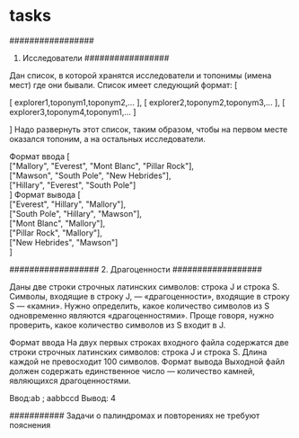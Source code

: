 # tasks
#################
1. Исследователи
#################

Дан список, в которой хранятся исследователи и топонимы (имена мест) где они бывали. Список имеет следующий формат:
[ 

 [ explorer1,toponym1,toponym2,... ],
 [ explorer2,toponym2,toponym3,... ],
 [ explorer3,toponym4,toponym1,... ]
 
]
Надо развернуть этот список, таким образом, чтобы на первом месте оказался топоним, а на остальных исследователи.

Формат ввода
[  
    ["Mallory", "Everest", "Mont Blanc", "Pillar Rock"],  
    ["Mawson", "South Pole", "New Hebrides"],  
    ["Hillary", "Everest", "South Pole"]  
]
Формат вывода
[  
    ["Everest", "Hillary", "Mallory"],  
    ["South Pole", "Hillary", "Mawson"],  
    ["Mont Blanc", "Mallory"],  
    ["Pillar Rock", "Mallory"],  
    ["New Hebrides", "Mawson"]  
]

##################
2. Драгоценности
##################

Даны две строки строчных латинских символов: строка J и строка S. Символы, входящие в строку J, — «драгоценности», входящие в строку S — «камни».
Нужно определить, какое количество символов из S одновременно являются «драгоценностями». Проще говоря, нужно проверить, какое количество символов из S входит в J.

Формат ввода
На двух первых строках входного файла содержатся две строки строчных латинских символов: строка J и строка S. Длина каждой не превосходит 100 символов.
Формат вывода
Выходной файл должен содержать единственное число — количество камней, являющихся драгоценностями.

Ввод:ab ; aabbccd
Вывод: 4

###########
Задачи о палиндромах и повторениях не требуют пояснения
